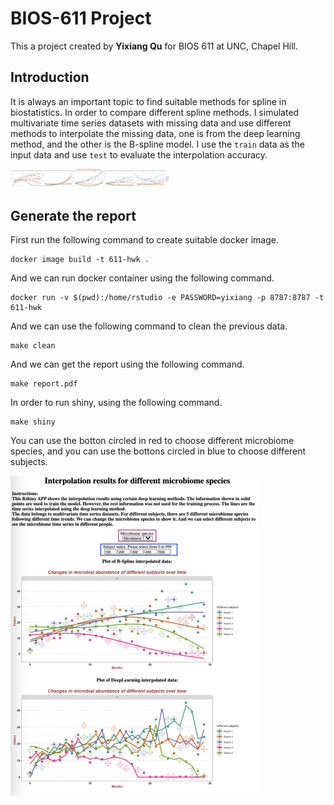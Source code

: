 # BIOS-611 Project

This a project created by **Yixiang Qu** for BIOS 611 at UNC, Chapel Hill.

## Introduction

It is always an important topic to find suitable methods for spline in biostatistics. In order to compare different spline methods. I simulated multivariate time series datasets with missing data and use different methods to interpolate the missing data, one is from the deep learning method, and the other is the B-spline model. I use the `train` data as the input data and use `test` to evaluate the interpolation accuracy.

<img src="figure/B_spline.pdf" alt="image-20211028222919185" style="zoom:25%;" />

## Generate the report

First run the following command to create suitable docker image.

```
docker image build -t 611-hwk .
```

And we can run docker container using the following command.

```
docker run -v $(pwd):/home/rstudio -e PASSWORD=yixiang -p 8787:8787 -t 611-hwk
```

And we can use the following command to clean the previous data.

```
make clean
```

And we can get the report using the following command.

```
make report.pdf
```

In order to run shiny, using the following command.

```
make shiny
```

You can use the botton circled in red to choose different microbiome species, and you can use the bottons circled in blue to choose different subjects.

<img src="picture/shiny.png" alt="image-20211129161438136" style="zoom:50%;" />
